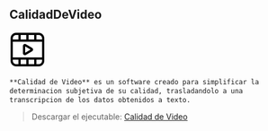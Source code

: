 ##  CalidadDeVideo

![imagen](/videoInfo/Assets/pelicula.png)
```
**Calidad de Video** es un software creado para simplificar la determinacion subjetiva de su calidad, trasladandolo a una transcripcion de los datos obtenidos a texto.
```


> Descargar el ejecutable: [Calidad de Video](https://github.com/Elzevir01/CalidadDeVideo/raw/master/videoInfo/bin/Calidad%20de%20Video.zip)